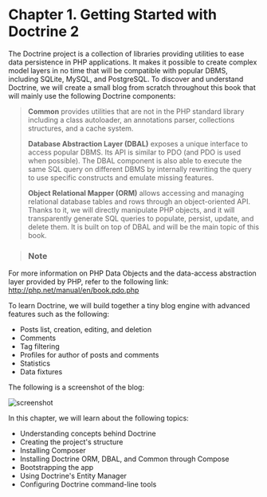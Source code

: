 # Chapter 1. Getting Started with Doctrine 2
The Doctrine project is a collection of libraries providing utilities to ease data persistence in PHP applications. It makes it possible to create complex model layers in no time that will be compatible with popular DBMS, including SQLite, MySQL, and PostgreSQL. To discover and understand Doctrine, we will create a small blog from scratch throughout this book that will mainly use the following Doctrine components:

> **Common** provides utilities that are not in the PHP standard library including a class autoloader, an annotations parser, collections structures, and a cache system.
>
> **Database Abstraction Layer (DBAL)** exposes a unique interface to access popular DBMS. Its API is similar to PDO (and PDO is used when possible). The DBAL component is also able to execute the same SQL query on different DBMS by internally rewriting the query to use specific constructs and emulate missing features.
>
> **Object Relational Mapper (ORM)** allows accessing and managing relational database tables and rows through an object-oriented API. Thanks to it, we will directly manipulate PHP objects, and it will transparently generate SQL queries to populate, persist, update, and delete them. It is built on top of DBAL and will be the main topic of this book.

<!-- -->

> ### Note
For more information on PHP Data Objects and the data-access abstraction layer provided by PHP, refer to the following link: http://php.net/manual/en/book.pdo.php

To learn Doctrine, we will build together a tiny blog engine with advanced features such as the following:

- Posts list, creation, editing, and deletion
- Comments
- Tag filtering
- Profiles for author of posts and comments
- Statistics
- Data fixtures

The following is a screenshot of the blog:

![screenshot](https://www.packtpub.com/graphics/9781782164104/graphics/4104OS_01_01.jpg)

In this chapter, we will learn about the following topics:

- Understanding concepts behind Doctrine
- Creating the project's structure
- Installing Composer
- Installing Doctrine ORM, DBAL, and Common through Compose
- Bootstrapping the app
- Using Doctrine's Entity Manager
- Configuring Doctrine command-line tools
